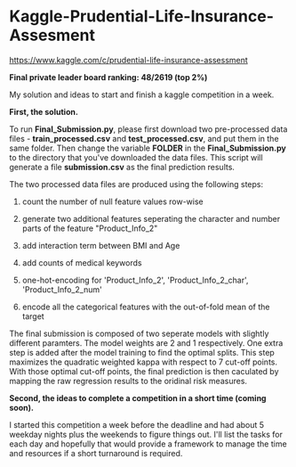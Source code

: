 # Kaggle-Prudential-Life-Insurance-Assesment

https://www.kaggle.com/c/prudential-life-insurance-assessment

**Final private leader board ranking: 48/2619 (top 2%)**

My solution and ideas to start and finish a kaggle competition in a week.

**First, the solution.** 

To run **Final_Submission.py**, please first download two pre-processed data files - **train_processed.csv** and **test_processed.csv**, and put them in the same folder. Then change the variable **FOLDER** in the **Final_Submission.py** to the directory that you've downloaded the data files. This script will generate a file **submission.csv** as the final prediction results.

The two processed data files are produced using the following steps:

1) count the number of null feature values row-wise

2) generate two additional features seperating the character and number parts of the feature "Product_Info_2"

3) add interaction term between BMI and Age

4) add counts of medical keywords

5) one-hot-encoding for 'Product_Info_2', 'Product_Info_2_char', 'Product_Info_2_num'

6) encode all the categorical features with the out-of-fold mean of the target

The final submission is composed of two seperate models with slightly different paramters. The model weights are 2 and 1 respectively. One extra step is added after the model training to find the optimal splits. This step maximizes the quadratic weighted kappa with respect to 7 cut-off points. With those optimal cut-off points, the final prediction is then caculated by mapping the raw regression results to the oridinal risk measures.

**Second, the ideas to complete a competition in a short time (coming soon).**

I started this competition a week before the deadline and had about 5 weekday nights plus the weekends to figure things out. I'll list the tasks for each day and hopefully that would provide a framework to manage the time and resources if a short turnaround is required.


